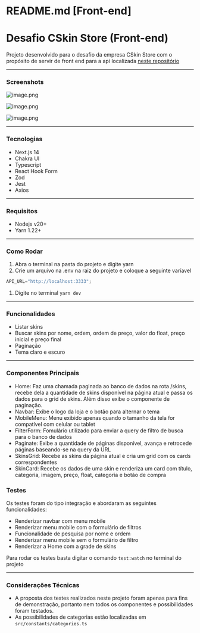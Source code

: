 # README.md [Front-end]

# Desafio CSkin Store (Front-end)

Projeto desenvolvido para o desafio da empresa CSkin Store com o propósito de servir de front end para a api localizada [neste repositório](https://github.com/lucascardosopsd/CSkin-store-backend.git)

---

### Screenshots

![image.png](https://i.imgur.com/3hhDysi.png)

![image.png](https://i.imgur.com/eusrbVv.png)

![image.png](https://i.imgur.com/Dfigg1y.png)

---

### Tecnologias

- Next.js 14
- Chakra UI
- Typescript
- React Hook Form
- Zod
- Jest
- Axios

---

### Requisitos

- Nodejs v20+
- Yarn 1.22+

---

### Como Rodar

1. Abra o terminal na pasta do projeto e digite yarn
2. Crie um arquivo na .env na raiz do projeto e coloque a seguinte varíavel

```jsx
API_URL="http://localhost:3333";
```

1. Digite no terminal `yarn dev`

---

### Funcionalidades

- Listar skins
- Buscar skins por nome, ordem, ordem de preço, valor do float, preço inicial e preço final
- Paginação
- Tema claro e escuro

---

### Componentes Principais

- Home: Faz uma chamada paginada ao banco de dados na rota /skins, recebe dela a quantidade de skins disponível na página atual e passa os dados para o grid de skins. Além disso exibe o componente de paginação.
- Navbar: Exibe o logo da loja e o botão para alternar o tema
- MobileMenu: Menu exibido apenas quando o tamanho da tela for compatível com celular ou tablet
- FilterForm: Fomulário utilizado para enviar a query de filtro de busca para o banco de dados
- Paginate: Exibe a quantidade de páginas disponível, avança e retrocede páginas baseando-se na query da URL
- SkinsGrid: Recebe as skins da página atual e cria um grid com os cards correspondentes
- SkinCard: Recebe os dados de uma skin e renderiza um card com título, categoria, imagem, preço, float, categoria e botão de compra

### Testes

Os testes foram do tipo integração e abordaram as seguintes funcionalidades:

- Renderizar navbar com menu mobile
- Renderizar menu mobile com o formulário de filtros
- Funcionalidade de pesquisa por nome e ordem
- Renderizar menu mobile sem o formulário de filtro
- Renderizar a Home com a grade de skins

Para rodar os testes basta digitar o comando `test:watch` no terminal do projeto

---

### Considerações Técnicas

- A proposta dos testes realizados neste projeto foram apenas para fins de demonstração, portanto nem todos os componentes e possibilidades foram testados.
- As possibilidades de categorias estão localizadas em `src/constants/categories.ts`
